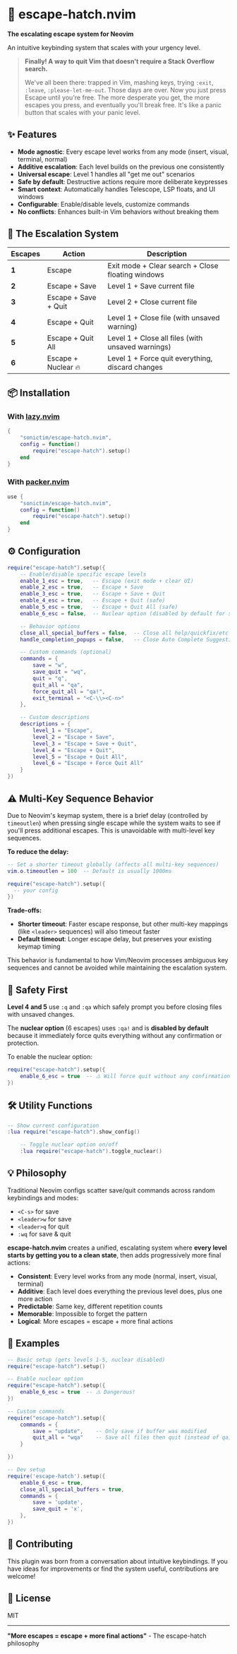# 🚀 escape-hatch.nvim

**The escalating escape system for Neovim**

An intuitive keybinding system that scales with your urgency level.

> **Finally! A way to quit Vim that doesn't require a Stack Overflow search.** 
> 
> We've all been there: trapped in Vim, mashing keys, trying `:exit`, `:leave`, `:please-let-me-out`. Those days are over. Now you just press Escape until you're free. The more desperate you get, the more escapes you press, and eventually you'll break free. It's like a panic button that scales with your panic level.

## ✨ Features

- **Mode agnostic**: Every escape level works from any mode (insert, visual, terminal, normal)
- **Additive escalation**: Each level builds on the previous one consistently
- **Universal escape**: Level 1 handles all "get me out" scenarios
- **Safe by default**: Destructive actions require more deliberate keypresses
- **Smart context**: Automatically handles Telescope, LSP floats, and UI windows
- **Configurable**: Enable/disable levels, customize commands
- **No conflicts**: Enhances built-in Vim behaviors without breaking them

## 🎯 The Escalation System

| Escapes | Action | Description |
|---------|--------|-------------|
| **1** | Escape | Exit mode + Clear search + Close floating windows |
| **2** | Escape + Save | Level 1 + Save current file |
| **3** | Escape + Save + Quit | Level 2 + Close current file |
| **4** | Escape + Quit | Level 1 + Close file (with unsaved warning) |
| **5** | Escape + Quit All | Level 1 + Close all files (with unsaved warnings) |
| **6** | Escape + Nuclear 🔥 | Level 1 + Force quit everything, discard changes |

## 📦 Installation

### With [lazy.nvim](https://github.com/folke/lazy.nvim)
```lua
{
    "sonictim/escape-hatch.nvim",
    config = function()
        require("escape-hatch").setup()
    end
}
```

### With [packer.nvim](https://github.com/wbthomason/packer.nvim)
```lua
use {
    "sonictim/escape-hatch.nvim",
    config = function()
        require("escape-hatch").setup()
    end
}
```

## ⚙️ Configuration

```lua
require("escape-hatch").setup({
    -- Enable/disable specific escape levels
    enable_1_esc = true,   -- Escape (exit mode + clear UI)
    enable_2_esc = true,   -- Escape + Save
    enable_3_esc = true,   -- Escape + Save + Quit
    enable_4_esc = true,   -- Escape + Quit (safe)
    enable_5_esc = true,   -- Escape + Quit All (safe)
    enable_6_esc = false,  -- Nuclear option (disabled by default for safety)

    -- Behavior options
    close_all_special_buffers = false,  -- Close all help/quickfix/etc buffers on single escape
    handle_completion_popups = false,   -- Close Auto Complete Suggestion Popup on single escape

    -- Custom commands (optional)
    commands = {
        save = "w",
        save_quit = "wq",
        quit = "q",
        quit_all = "qa",
        force_quit_all = "qa!",
        exit_terminal = "<C-\\><C-n>"
    },

    -- Custom descriptions
    descriptions = {
        level_1 = "Escape",
        level_2 = "Escape + Save",
        level_3 = "Escape + Save + Quit", 
        level_4 = "Escape + Quit",
        level_5 = "Escape + Quit All",
        level_6 = "Escape + Force Quit All"
    }
})
```
## ⚠️ Multi-Key Sequence Behavior

Due to Neovim's keymap system, there is a brief delay (controlled by `timeoutlen`) when pressing single escape while the system waits to see if you'll press additional escapes. This is unavoidable with multi-level key sequences.

**To reduce the delay:**
```lua
-- Set a shorter timeout globally (affects all multi-key sequences)
vim.o.timeoutlen = 100  -- Default is usually 1000ms

require("escape-hatch").setup({
  -- your config
})
```

**Trade-offs:**
- **Shorter timeout**: Faster escape response, but other multi-key mappings (like `<leader>` sequences) will also timeout faster
- **Default timeout**: Longer escape delay, but preserves your existing keymap timing

This behavior is fundamental to how Vim/Neovim processes ambiguous key sequences and cannot be avoided while maintaining the escalation system.

## 🚦 Safety First

**Level 4 and 5** use `:q` and `:qa` which safely prompt you before closing files with unsaved changes.

The **nuclear option** (6 escapes) uses `:qa!` and is **disabled by default** because it immediately force quits everything without any confirmation or protection.

To enable the nuclear option:
```lua
require("escape-hatch").setup({
    enable_6_esc = true  -- ⚠️ Will force quit without any confirmation!
})
```

## 🛠️ Utility Functions

```lua
-- Show current configuration
:lua require("escape-hatch").show_config()

    -- Toggle nuclear option on/off
    :lua require("escape-hatch").toggle_nuclear()
```

## 💡 Philosophy

Traditional Neovim configs scatter save/quit commands across random keybindings and modes:
- `<C-s>` for save
- `<leader>w` for save  
- `<leader>q` for quit
- `:wq` for save & quit

**escape-hatch.nvim** creates a unified, escalating system where **every level starts by getting you to a clean state**, then adds progressively more final actions:

- **Consistent**: Every level works from any mode (normal, insert, visual, terminal)
- **Additive**: Each level does everything the previous level does, plus one more action
- **Predictable**: Same key, different repetition counts
- **Memorable**: Impossible to forget the pattern  
- **Logical**: More escapes = escape + more final actions

## 🎨 Examples

```lua
-- Basic setup (gets levels 1-5, nuclear disabled)
require("escape-hatch").setup()

-- Enable nuclear option
require("escape-hatch").setup({
    enable_6_esc = true  -- ⚠️ Dangerous!
})

-- Custom commands
require("escape-hatch").setup({
    commands = {
        save = "update",    -- Only save if buffer was modified
        quit_all = "wqa"    -- Save all files then quit (instead of qa)
    }

})

-- Dev setup
require('escape-hatch').setup({
    enable_6_esc = true,
    close_all_special_buffers = true,
    commands = {
        save = 'update',
        save_quit = 'x',
    },
})
```

## 🤝 Contributing

This plugin was born from a conversation about intuitive keybindings. If you have ideas for improvements or find the system useful, contributions are welcome!

## 📄 License

MIT

---

**"More escapes = escape + more final actions"** - The escape-hatch philosophy
